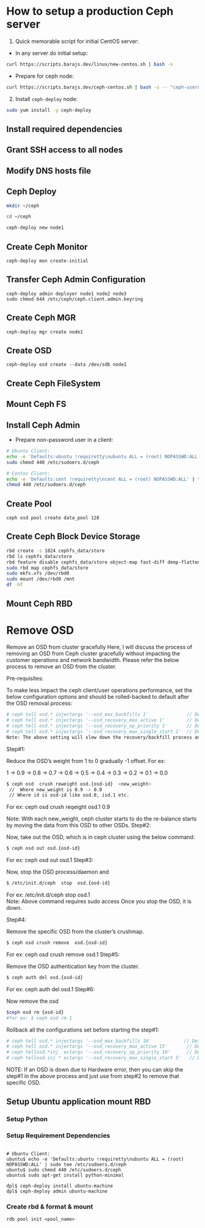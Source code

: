 # How to setup a production Ceph server

1. Quick memorable script for initial CentOS server:

* In any server do initial setup:
```bash
curl https://scripts.barajs.dev/linux/new-centos.sh | bash -s
```

* Prepare for ceph node:
```bash
curl https://scripts.barajs.dev/ceph-centos.sh | bash -s -- "ceph-username" "ceph-password"
```

2. Install `ceph-deploy` node:

```bash
sudo yum install -y ceph-deploy
```

## Install required dependencies


## Grant SSH access to all nodes

## Modify DNS hosts file

## Ceph Deploy

```bash
mkdir ~/ceph

cd ~/ceph

ceph-deploy new node1
```

## Create Ceph Monitor
```
ceph-deploy mon create-initial
```

## Transfer Ceph Admin Configuration

```
ceph-deploy admin deployer node1 node2 node3
sudo chmod 644 /etc/ceph/ceph.client.admin.keyring
```

## Create Ceph MGR

```
ceph-deploy mgr create node1
```

## Create OSD

```
ceph-deploy osd create --data /dev/sdb node1
```

## Create Ceph FileSystem

## Mount Ceph FS

## Install Ceph Admin

* Prepare non-password user in a client:

```bash
# Ubuntu Client:
echo -e 'Defaults:ubuntu !requiretty\nubuntu ALL = (root) NOPASSWD:ALL' | sudo tee /etc/sudoers.d/ceph 
sudo chmod 440 /etc/sudoers.d/ceph

# Centos Client:
echo -e 'Defaults:cent !requiretty\ncent ALL = (root) NOPASSWD:ALL' | tee /etc/sudoers.d/ceph 
chmod 440 /etc/sudoers.d/ceph 
```

## Create Pool

```
ceph osd pool create data_pool 128
```

## Create Ceph Block Device Storage

```bash
rbd create -s 1024 cephfs_data/store
rbd ls cephfs_data/store
rbd feature disable cephfs_data/store object-map fast-diff deep-flatten
sudo rbd map cephfs_data/store
sudo mkfs.xfs /dev/rbd0
sudo mount /dev/rbd0 /mnt
df -hT
```

## Mount Ceph RBD




# Remove OSD

Remove an OSD from cluster gracefully
Here, I will discuss the process of removing an OSD from Ceph cluster gracefully without impacting the customer operations and network bandwidth. Please refer the below process to remove an OSD from the cluster.

Pre-requisites:

To make less impact  the ceph client/user operations performance, set the below configuration options and should be rolled-backed to default after the OSD removal process:
```bash
# ceph tell osd.* injectargs '--osd_max_backfills 1'              // Default 10
# ceph tell osd.* injectargs '--osd_recovery_max_active 1'        // Default 15
# ceph tell osd.* injectargs '--osd_recovery_op_priority 1'       // Default 10
# ceph tell osd.* injectargs '--osd_recovery_max_single_start 1'  // Default 5
Note: The above setting will slow down the recovery/backfill process and prolongs the osd removal process.
```
Step#1:

Reduce the OSD’s weight from 1 to 0 gradually -1 offset. For ex:

1 -> 0.9 -> 0.8 -> 0.7 -> 0.6 -> 0.5 -> 0.4 -> 0.3 -> 0.2 -> 0.1 -> 0.0
```bash
$ ceph osd  crush reweight osd.{osd-id}  <new_weight> 
 //  Where new_weight is 0.9 -> 0.0
 // Where id is osd-id like osd.0, isd.1 etc.
```
For ex: ceph osd crush reqeight osd.1 0.9

Note: With each new_weight, ceph cluster starts to do the re-balance
      starts by moving the data from this OSD to other OSDs.
Step#2:

Now, take out the OSD, which is in ceph cluster using the below command:
```bash
$ ceph osd out osd.{osd-id}
```
For ex: ceph osd out osd.1
Step#3:

Now, stop the OSD process/daemon and
```bash
$ /etc/init.d/ceph  stop  osd.{osd-id}
```
For ex: /etc/init.d/ceph stop osd.1   
Note: Above command requires sudo access
Once you stop the OSD, it is down.

Step#4:

Remove the specific OSD from the cluster’s crushmap.
```bash
$ ceph osd crush remove  osd.{osd-id}
```
For ex: ceph osd crush remove osd.1
Step#5:

Remove the OSD authentication key from the cluster.
```bash
$ ceph auth del osd.{osd-id}
```
For ex: ceph auth del osd.1
Step#6:

Now remove the osd
```bash
$ceph osd rm {osd-id}
#for ex: $ ceph osd rm 1
```

Rollback all the configurations set before starting the step#1:
```bash
# ceph tell osd.* injectargs '--osd_max_backfills 10'            // Default 10
# ceph tell osd.* injectargs '--osd_recovery_max_active 15'       // Default 15 
# ceph tellosd.*inj  ectargs '--osd_recovery_op_priority 10'      // Default 10
# ceph tellosd.inj * ectargs '--osd_recovery_max_single_start 5'   // Default 5
```
NOTE: If  an OSD is down due to Hardware error, then you can skip the step#1 in the above process and just use from step#2 to remove that specific OSD.


## Setup Ubuntu application mount RBD

### Setup Python
### Setup Requirement Dependencies
```

# Ubuntu Client:
ubuntu$ echo -e 'Defaults:ubuntu !requiretty\nubuntu ALL = (root) NOPASSWD:ALL' | sudo tee /etc/sudoers.d/ceph 
ubuntu$ sudo chmod 440 /etc/sudoers.d/ceph
ubuntu$ sudo apt-get install python-minimal

dpl$ ceph-deploy install ubuntu-machine
dpl$ ceph-deploy admin ubuntu-machine
```

### Create rbd & format & mount

```
rdb pool init <pool_name>

```

